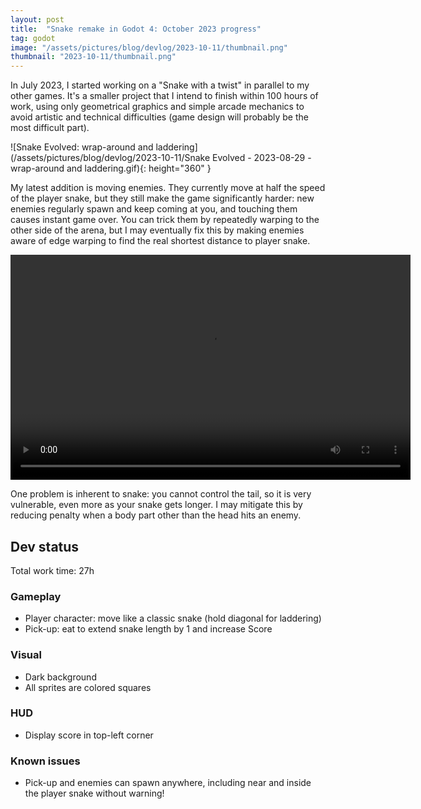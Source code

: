 ```yaml
---
layout: post
title:  "Snake remake in Godot 4: October 2023 progress"
tag: godot
image: "/assets/pictures/blog/devlog/2023-10-11/thumbnail.png"
thumbnail: "2023-10-11/thumbnail.png"
---
```


In July 2023, I started working on a "Snake with a twist" in parallel to my other games. It's a smaller project that I intend to finish within 100 hours of work, using only geometrical graphics and simple arcade mechanics to avoid artistic and technical difficulties (game design will probably be the most difficult part).

![Snake Evolved: wrap-around and laddering](/assets/pictures/blog/devlog/2023-10-11/Snake Evolved - 2023-08-29 - wrap-around and laddering.gif){: height="360" }

My latest addition is moving enemies. They currently move at half the speed of the player snake, but they still make the game significantly harder: new enemies regularly spawn and keep coming at you, and touching them causes instant game over. You can trick them by repeatedly warping to the other side of the arena, but I may eventually fix this by making enemies aware of edge warping to find the real shortest distance to player snake.

<video controls width="640" height="360">
  <source src="/assets/pictures/blog/devlog/2023-10-11/Snake Evolved - 2023-10-10 - Adding moving enemies - Eat and lose 720p.webm" type="video/webm">
</video>

One problem is inherent to snake: you cannot control the tail, so it is very vulnerable, even more as your snake gets longer. I may mitigate this by reducing penalty when a body part other than the head hits an enemy.

## Dev status

Total work time: 27h

### Gameplay

- Player character: move like a classic snake (hold diagonal for laddering)
- Pick-up: eat to extend snake length by 1 and increase Score

### Visual

- Dark background
- All sprites are colored squares

### HUD

- Display score in top-left corner

### Known issues

- Pick-up and enemies can spawn anywhere, including near and inside the player snake without warning!